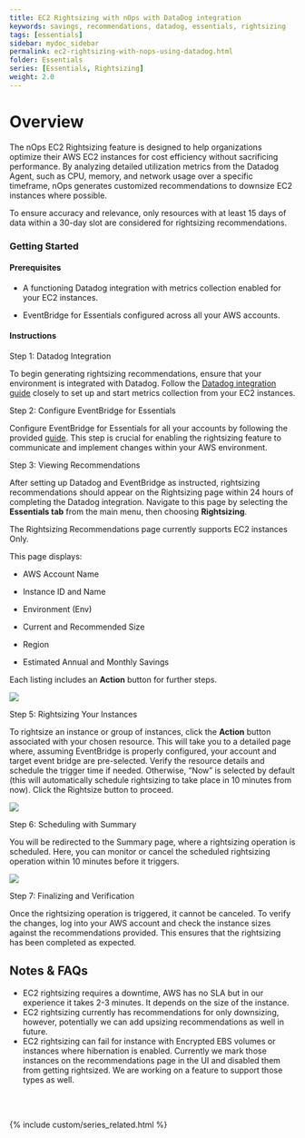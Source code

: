 ```yaml
---
title: EC2 Rightsizing with nOps with DataDog integration
keywords: savings, recommendations, datadog, essentials, rightsizing
tags: [essentials]
sidebar: mydoc_sidebar
permalink: ec2-rightsizing-with-nops-using-datadog.html
folder: Essentials
series: [Essentials, Rightsizing]
weight: 2.0
---
```


# Overview

The nOps EC2 Rightsizing feature is designed to help organizations optimize their AWS EC2 instances for cost efficiency without sacrificing performance. By analyzing detailed utilization metrics from the Datadog Agent, such as CPU, memory, and network usage over a specific timeframe, nOps generates customized recommendations to downsize EC2 instances where possible.

To ensure accuracy and relevance, only resources with at least 15 days of data within a 30-day slot are considered for rightsizing recommendations.


### Getting Started

#### Prerequisites

- A functioning Datadog integration with metrics collection enabled for your EC2 instances.

- EventBridge for Essentials configured across all your AWS accounts.


#### Instructions

Step 1: Datadog Integration

To begin generating rightsizing recommendations, ensure that your environment is integrated with Datadog. Follow the [Datadog integration guide](https://help.nops.io/integrate-datadog-with-nops-platform.html) closely to set up and start metrics collection from your EC2 instances.

Step 2: Configure EventBridge for Essentials

Configure EventBridge for Essentials for all your accounts by following the provided [guide](https://help.nops.io/scheduler-eventbridge-setup.html). This step is crucial for enabling the rightsizing feature to communicate and implement changes within your AWS environment.

Step 3: Viewing Recommendations

After setting up Datadog and EventBridge as instructed, rightsizing recommendations should appear on the Rightsizing page within 24 hours of completing the Datadog integration. Navigate to this page by selecting the **Essentials tab** from the main menu, then choosing **Rightsizing**.

The Rightsizing Recommendations page currently supports EC2 instances Only.

This page displays:

- AWS Account Name

- Instance ID and Name

- Environment (Env)

- Current and Recommended Size

- Region

- Estimated Annual and Monthly Savings

Each listing includes an **Action** button for further steps.

![](https://lh7-us.googleusercontent.com/5Vacknqkj5FJ_1VIrPfFdjnKty7rhnOknHqhqNLBwT1TK2PTLeeJp2e71NkQr_aFZf6sJm51yV11DLHMmsiqnrhUZchr-Gjtz2CvXsPyA0vRvbJ2d1A69_Vp5DjC_UkGmNCHq5MK8GJHr-Z_1JLIsNU)

Step 5: Rightsizing Your Instances

To rightsize an instance or group of instances, click the **Action** button associated with your chosen resource. This will take you to a detailed page where, assuming EventBridge is properly configured, your account and target event bridge are pre-selected. Verify the resource details and schedule the trigger time if needed. Otherwise, “Now” is selected by default (this will automatically schedule rightsizing to take place in 10 minutes from now). Click the Rightsize button to proceed.

![](https://lh7-us.googleusercontent.com/r_rbTw7srrt3HH0kLoMLoOmhs1gXtStNw4tbDWt1Azdaup1vBbgDtRcDpWkAghTOvSHJqdfrM3ML4MEA7pusFWvEep0XIluVhLP8SYBw3644VdPUXHUoZQVopuQVNTdAagczspX87l9JRJ3diKETuDE)

Step 6: Scheduling with Summary

You will be redirected to the Summary page, where a rightsizing operation is scheduled. Here, you can monitor or cancel the scheduled rightsizing operation within 10 minutes before it triggers.

![](https://lh7-us.googleusercontent.com/MpIowNiOZyK14N0yq0uRnv6MHdQ_297CdKm7UfKF-ZqBlJJ5-fvEzN7Ohr4wO_fCV33mRvBrD9_UAJauJzstg7aJxLiCIjk70bDl4wBXDhBY6E0XciKNZk4dhidOHuHyvYGWz7__Dj5QZDdFjFrzrlc)

Step 7: Finalizing and Verification

Once the rightsizing operation is triggered, it cannot be canceled. To verify the changes, log into your AWS account and check the instance sizes against the recommendations provided. This ensures that the rightsizing has been completed as expected.



## Notes & FAQs

- EC2 rightsizing requires a downtime, AWS has no SLA but in our experience it takes 2-3 minutes. It depends on the size of the instance.
- EC2 rightsizing currently has recommendations for only downsizing, however, potentially we can add upsizing recommendations as well in future.
- EC2 rightsizing can fail for instance with Encrypted EBS volumes or instances where hibernation is enabled. Currently we mark those instances on the recommendations page in the UI and disabled them from getting rightsized. We are working on a feature to support those types as well.


<br/><br/>

{% include custom/series_related.html %}